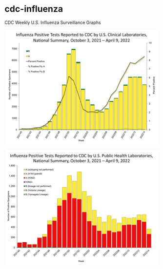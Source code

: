 # cdc-influenza
CDC Weekly U.S. Influenza Surveillance Graphs

![Alt Clinical Laboratories](https://github.com/bbennett80/cdc-influenza/blob/main/WHONPHL14_small.gif)

![Public Health Laboratories](https://github.com/bbennett80/cdc-influenza/blob/main/WHOPHL14_small.gif)
